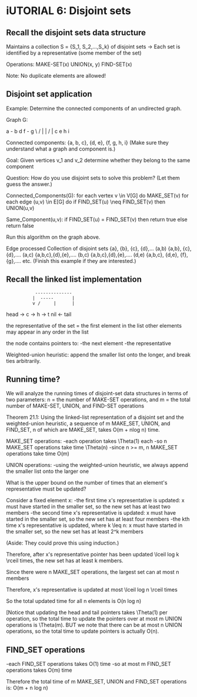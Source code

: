 iUTORIAL 6: Disjoint sets
=========================

Recall the disjoint sets data structure
---------------------------------------

Maintains a collection S = {S_1, S_2,...,S_k} of disjoint sets
  -> Each set is identified by a representative (some member of the set)  

Operations:
MAKE-SET(x)
UNION(x, y)
FIND-SET(x)

Note: No duplicate elements are allowed!

Disjoint set application
------------------------

Example: Determine the connected components of an undirected graph.
 
Graph G:
 
a - b   d   f - g
\  /    |   | / |
 c      e   h   i
 
Connected components: {a, b, c}, {d, e}, {f, g, h, i}
(Make sure they understand what a graph and component is.)
 
Goal: Given vertices v_1 and v_2 determine whether they belong to the
same component
 
Question: How do you use disjoint sets to solve this problem?
(Let them guess the answer.)

Connected_Components(G):
  for each vertex v \in V[G]
      do MAKE_SET(v)
  for each edge (u,v) \in E[G]
      do if FIND_SET(u) \neq FIND_SET(v)
         then UNION(u,v)
 
Same_Component(u,v):
  if FIND_SET(u) = FIND_SET(v)
  then return true
  else return false
 
Run this algorithm on the graph above.
 
Edge processed                Collection of disjoint sets
                              {a}, {b}, {c}, {d},...
(a,b)                         {a,b}, {c}, {d},....
(a,c)                         {a,b,c},{d},{e},....
(b,c)                         {a,b,c},{d},{e},....
(d,e)                         {a,b,c}, {d,e}, {f}, {g},....
etc.
(Finish this example if they are interested.)


Recall the linked list implementation
--------------------------------------

               --------------
              |  -----       |
              v /     |      |
head ->       c    -> h  ->  t nil   <- tail

the representative of the set = the first element in the list
other elements may appear in any order in the list

the node contains pointers to:
-the next element
-the representative 

Weighted-union heuristic:
append the smaller list onto the longer, and break ties arbitrarily.

Running time?
-------------
We will analyze the running times of disjoint-set data structures in terms 
of two parameters: 
n = the number of MAKE-SET operations, and 
m = the total number of MAKE-SET, UNION, and FIND-SET operations


Theorem 21.1: Using the linked-list representation of a disjoint set and
the weighted-union heuristic, a sequence of m MAKE_SET, UNION, and
FIND_SET, n of which are MAKE_SET, takes O(m + nlog n) time.
 
MAKE_SET operations:
-each operation takes \Theta(1) each
-so n MAKE_SET operations take time \Theta(n)
-since n >= m, n MAKE_SET operations take time O(m)
 
UNION operations:
-using the weighted-union heuristic, we always append the smaller list
onto the larger one
                                                                                
What is the upper bound on the number of times that an element's
representative must be updated?
 
Consider a fixed element x:
-the first time x's representative is updated:
 x must have started in the smaller set, so the new set has at least two
 members
-the second time x's representative is updated:
 x must have started in the smaller set, so the new set has at least four
 members
-the kth time x's representative is updated, where k \leq n:
 x must have started in the smaller set, so the new set has at least 2^k
 members
 
(Aside: They could prove this using induction.)
 
Therefore, after x's representative pointer has been updated
\lceil log k \rceil times, the new set has at least k members.
 
Since there were n MAKE_SET operations, the largest set can at most
n members
                                                                                
Therefore, x's representative is updated at most \lceil log n \rceil times
 
So the total updated time for all n elements is O(n log n)
 
[Notice that updating the head and tail pointers takes \Theta(1) per
operation, so the total time to update the pointers over at most m
UNION operations is \Theta(m). BUT we note that there can be at most
n UNION operations, so the total time to update pointers is actually
O(n).
 
FIND_SET operations
-------------------
-each FIND_SET operations takes O(1) time
-so at most m FIND_SET operations takes O(m) time
 
Therefore the total time of m MAKE_SET, UNION and FIND_SET operations is:
O(m + n log n)
 
